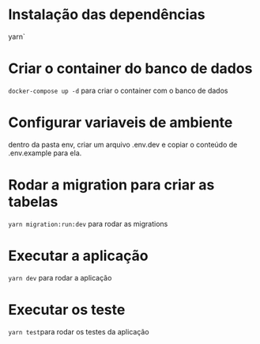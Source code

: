 # Instalação das dependências
yarn`

# Criar o container do banco de dados
`docker-compose up -d` para criar o container com o banco de dados

# Configurar variaveis de ambiente
dentro da pasta env, criar um arquivo .env.dev e copiar o conteúdo de .env.example para ela.

# Rodar a migration para criar as tabelas
`yarn migration:run:dev` para rodar as migrations

# Executar a aplicação
`yarn dev` para rodar a aplicação

# Executar os teste
`yarn test`para rodar os testes da aplicação
